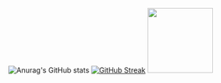 

<!--
**vishwa-g-pathirana/vishwa-g-pathirana** is a ✨ _special_ ✨ repository because its `README.md` (this file) appears on your GitHub profile.

Here are some ideas to get you started:

- 🔭 I’m currently working on Nimi Tech Limited
- 🌱 I’m currently learning ...
- 👯 I’m looking to collaborate on ...
- 🤔 I’m looking for help with ...
- 💬 Ask me about ...
- 📫 How to reach me: ...
- 😄 Pronouns: ...
- ⚡ Fun fact: ...
-->
![Anurag's GitHub stats](https://github-readme-stats.vercel.app/api?username=vishwa-g-pathirana&show_icons=true&theme=gruvbox)
[![GitHub Streak](https://streak-stats.demolab.com/?user=vishwa-g-pathirana&theme=dark)](https://git.io/streak-stats)
<img height="130em" src="https://github-readme-stats.vercel.app/api/top-langs/?username=vishwa-g-pathirana&theme=dracula&hide_border=false&include_all_commits=false&count_private=true&layout=compact"/>

